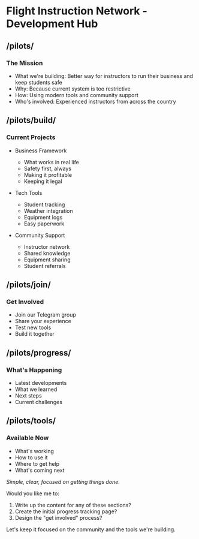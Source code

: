 # Flight Instruction Network - Development Hub

## /pilots/
### The Mission
- What we're building: Better way for instructors to run their business and keep students safe
- Why: Because current system is too restrictive
- How: Using modern tools and community support
- Who's involved: Experienced instructors from across the country

## /pilots/build/
### Current Projects
- Business Framework
  * What works in real life
  * Safety first, always
  * Making it profitable
  * Keeping it legal

- Tech Tools
  * Student tracking
  * Weather integration
  * Equipment logs
  * Easy paperwork

- Community Support
  * Instructor network
  * Shared knowledge
  * Equipment sharing
  * Student referrals

## /pilots/join/
### Get Involved
- Join our Telegram group
- Share your experience
- Test new tools
- Build it together

## /pilots/progress/
### What's Happening
- Latest developments
- What we learned
- Next steps
- Current challenges

## /pilots/tools/
### Available Now
- What's working
- How to use it
- Where to get help
- What's coming next

*Simple, clear, focused on getting things done.*

Would you like me to:
1. Write up the content for any of these sections?
2. Create the initial progress tracking page?
3. Design the "get involved" process?

Let's keep it focused on the community and the tools we're building.